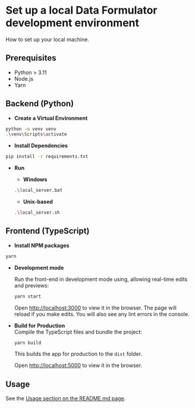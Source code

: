 # Set up a local Data Formulator development environment
How to set up your local machine.

## Prerequisites
* Python > 3.11
* Node.js
* Yarn

## Backend (Python)

- **Create a Virtual Environment**  
```bash
python -m venv venv
.\venv\Scripts\activate
```

- **Install Dependencies**  
```bash
pip install -r requirements.txt
```

- **Run**
    - **Windows**
    ```bash
    .\local_server.bat
    ```

    - **Unix-based**
    ```bash
    .\local_server.sh
    ```

## Frontend (TypeScript)

- **Install NPM packages**  
```bash
yarn
```

- **Development mode**

    Run the front-end in development mode using, allowing real-time edits and previews:
    ```bash
    yarn start
    ```
    Open [http://localhost:3000](http://localhost:3000) to view it in the browser.
    The page will reload if you make edits. You will also see any lint errors in the console.

- **Build for Production**  
    Compile the TypeScript files and bundle the project:
    ```bash
    yarn build
    ```
    This builds the app for production to the `dist` folder.  

    Open [http://localhost:5000](http://localhost:5000) to view it in the browser.

## Usage
See the [Usage section on the README.md page](README.md#usage).
